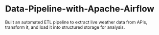# Data-Pipeline-with-Apache-Airflow
Built an automated ETL pipeline to extract live weather data from APIs, transform it, and load it into structured storage for analysis.
